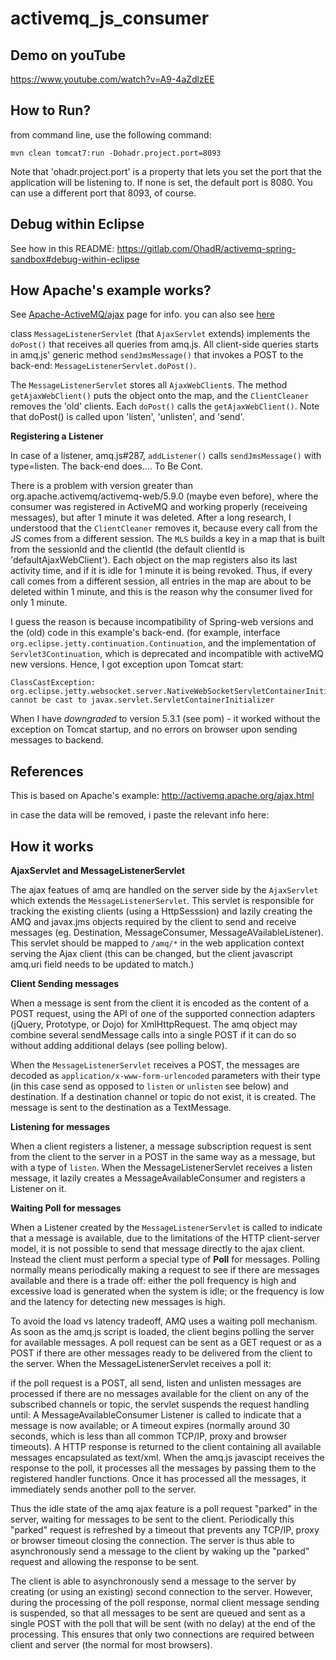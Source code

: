 # activemq_js_consumer

## Demo on youTube

https://www.youtube.com/watch?v=A9-4aZdlzEE

## How to Run?

from command line, use the following command:

	mvn clean tomcat7:run -Dohadr.project.port=8093

Note that 'ohadr.project.port' is a property that lets you set the port that the application will be listening to. If none is set, the default port is 8080. You can use a different port that 8093, of course.

## Debug within Eclipse

See how in this README: https://gitlab.com/OhadR/activemq-spring-sandbox#debug-within-eclipse

## How Apache's example works?

See [Apache-ActiveMQ/ajax](#References) page for info. you can also see [here](#How-it-works)


class `MessageListenerServlet` (that `AjaxServlet` extends) implements the `doPost()` that receives all queries from amq.js. All client-side queries starts in amq.js' generic method `sendJmsMessage()` that invokes a POST to the back-end: `MessageListenerServlet.doPost()`. 

The `MessageListenerServlet` stores all `AjaxWebClient`s. The method `getAjaxWebClient()` puts the object onto the map, and the `ClientCleaner` removes the 'old' clients. Each `doPost()` calls the `getAjaxWebClient()`. Note that doPost() is called upon 'listen', 'unlisten', and 'send'. 

**Registering a Listener**

In case of a listener, amq.js#287, `addListener()` calls `sendJmsMessage()` with type=listen. The back-end does.... To Be Cont.

There is a problem with version greater than org.apache.activemq/activemq-web/5.9.0 (maybe even before), where the consumer was registered in ActiveMQ and working properly (receiveing messages), but after 1 minute it was deleted. After a long research, I understood that the `ClientCleaner` removes it, because every call from the JS comes from a different session. The `MLS` builds a key in a map that is built from the sessionId and the clientId (the default clientId is 'defaultAjaxWebClient'). Each object on the map registers also its last activity time, and if it is idle for 1 minute it is being revoked. Thus, if every call comes from a different session, all entries in the map are about to be deleted within 1 minute, and this is the reason why the consumer lived for only 1 minute.

I guess the reason is because incompatibility of Spring-web versions and the (old) code in this example's back-end. (for example, interface `org.eclipse.jetty.continuation.Continuation`, and the implementation of `Servlet3Continuation`, which is deprecated and incompatible with activeMQ new versions. Hence, I got exception upon Tomcat start:

    ClassCastException: org.eclipse.jetty.websocket.server.NativeWebSocketServletContainerInitializer cannot be cast to javax.servlet.ServletContainerInitializer  
    
When I have *downgraded* to version 5.3.1 (see pom) - it worked without the exception on Tomcat startup, and no errors on browser upon sending messages to backend.

## References

This is based on Apache's example: http://activemq.apache.org/ajax.html

in case the data will be removed, i paste the relevant info here:

## How it works

**AjaxServlet and MessageListenerServlet**

The ajax featues of amq are handled on the server side by the `AjaxServlet` which extends the `MessageListenerServlet`. This servlet is responsible for tracking the existing clients (using a HttpSesssion) and lazily creating the AMQ and javax.jms objects required by the client to send and receive messages (eg. Destination, MessageConsumer, MessageAVailableListener). This servlet should be mapped to `/amq/*` in the web application context serving the Ajax client (this can be changed, but the client javascript amq.uri field needs to be updated to match.)


**Client Sending messages**

When a message is sent from the client it is encoded as the content of a POST request, using the API of one of the supported connection adapters (jQuery, Prototype, or Dojo) for XmlHttpRequest. The amq object may combine several sendMessage calls into a single POST if it can do so without adding additional delays (see polling below).

When the `MessageListenerServlet` receives a POST, the messages are decoded as `application/x-www-form-urlencoded` parameters with their type (in this case send as opposed to `listen` or `unlisten` see below) and destination. If a destination channel or topic do not exist, it is created. The message is sent to the destination as a TextMessage.

**Listening for messages**

When a client registers a listener, a message subscription request is sent from the client to the server in a POST in the same way as a message, but with a type of `listen`. When the MessageListenerServlet receives a listen message, it lazily creates a MessageAvailableConsumer and registers a Listener on it.

**Waiting Poll for messages**

When a Listener created by the `MessageListenerServlet` is called to indicate that a message is available, due to the limitations of the HTTP client-server model, it is not possible to send that message directly to the ajax client. Instead the client must perform a special type of **Poll** for messages. Polling normally means periodically making a request to see if there are messages available and there is a trade off: either the poll frequency is high and excessive load is generated when the system is idle; or the frequency is low and the latency for detecting new messages is high.

To avoid the load vs latency tradeoff, AMQ uses a waiting poll mechanism. As soon as the amq.js script is loaded, the client begins polling the server for available messages. A poll request can be sent as a GET request or as a POST if there are other messages ready to be delivered from the client to the server. When the MessageListenerServlet receives a poll it:

if the poll request is a POST, all send, listen and unlisten messages are processed
if there are no messages available for the client on any of the subscribed channels or topic, the servlet suspends the request handling until:
A MessageAvailableConsumer Listener is called to indicate that a message is now available; or
A timeout expires (normally around 30 seconds, which is less than all common TCP/IP, proxy and browser timeouts).
A HTTP response is returned to the client containing all available messages encapsulated as text/xml.
When the amq.js javascipt receives the response to the poll, it processes all the messages by passing them to the registered handler functions. Once it has processed all the messages, it immediately sends another poll to the server.

Thus the idle state of the amq ajax feature is a poll request "parked" in the server, waiting for messages to be sent to the client. Periodically this "parked" request is refreshed by a timeout that prevents any TCP/IP, proxy or browser timeout closing the connection. The server is thus able to asynchronously send a message to the client by waking up the "parked" request and allowing the response to be sent.

The client is able to asynchronously send a message to the server by creating (or using an existing) second connection to the server. However, during the processing of the poll response, normal client message sending is suspended, so that all messages to be sent are queued and sent as a single POST with the poll that will be sent (with no delay) at the end of the processing. This ensures that only two connections are required between client and server (the normal for most browsers).